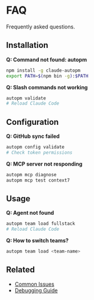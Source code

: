 # FAQ

Frequently asked questions.

## Installation

**Q: Command not found: autopm**

```bash
npm install -g claude-autopm
export PATH=$(npm bin -g):$PATH
```

**Q: Slash commands not working**

```bash
autopm validate
# Reload Claude Code
```

## Configuration

**Q: GitHub sync failed**

```bash
autopm config validate
# Check token permissions
```

**Q: MCP server not responding**

```bash
autopm mcp diagnose
autopm mcp test context7
```

## Usage

**Q: Agent not found**

```bash
autopm team load fullstack
# Reload Claude Code
```

**Q: How to switch teams?**

```bash
autopm team load <team-name>
```

## Related
- [Common Issues](common-issues.md)
- [Debugging Guide](debugging.md)
